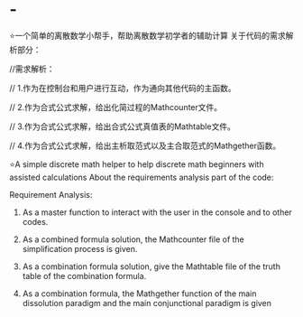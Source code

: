 # -
⭐一个简单的离散数学小帮手，帮助离散数学初学者的辅助计算
关于代码的需求解析部分：

//需求解析：

// 1.作为在控制台和用户进行互动，作为通向其他代码的主函数。

// 2.作为合式公式求解，给出化简过程的Mathcounter文件。

// 3.作为合式公式求解，给出合式公式真值表的Mathtable文件。

// 4.作为合式公式求解，给出主析取范式以及主合取范式的Mathgether函数。

⭐A simple discrete math helper to help discrete math beginners with assisted calculations About the requirements analysis part of the code:

Requirement Analysis:

1. As a master function to interact with the user in the console and to other codes.

2. As a combined formula solution, the Mathcounter file of the simplification process is given.

3. As a combination formula solution, give the Mathtable file of the truth table of the combination formula.

4. As a combination formula, the Mathgether function of the main dissolution paradigm and the main conjunctional paradigm is given
